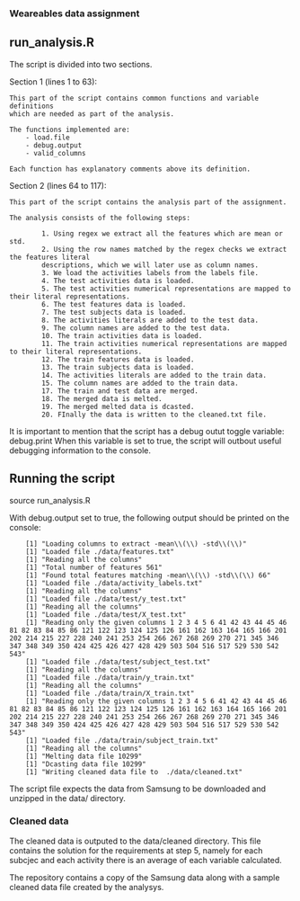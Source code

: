 ### Weareables data assignment

## run_analysis.R

The script is divided into two sections.

Section 1 (lines 1 to 63):
    
    This part of the script contains common functions and variable definitions
    which are needed as part of the analysis.

    The functions implemented are:
        - load.file 
        - debug.output
        - valid_columns

    Each function has explanatory comments above its definition.

Section 2 (lines 64 to 117):
    
    This part of the script contains the analysis part of the assignment.
    
    The analysis consists of the following steps:
```    
        1. Using regex we extract all the features which are mean or std.
        2. Using the row names matched by the regex checks we extract the features literal
        descriptions, which we will later use as column names.
        3. We load the activities labels from the labels file.
        4. The test activities data is loaded.
        5. The test activities numerical representations are mapped to their literal representations.
        6. The test features data is loaded.
        7. The test subjects data is loaded.
        8. The activities literals are added to the test data.
        9. The column names are added to the test data.
        10. The train activities data is loaded.
        11. The train activities numerical representations are mapped to their literal representations.
        12. The train features data is loaded.
        13. The train subjects data is loaded.
        14. The activities literals are added to the train data.
        15. The column names are added to the train data.
        17. The train and test data are merged.
        18. The merged data is melted.
        19. The merged melted data is dcasted.
        20. FInally the data is written to the cleaned.txt file.
```

It is important to mention that the script has a debug outut toggle variable: debug.print
When this variable is set to true, the script will outbout useful debugging information to the console.

## Running the script
source run_analysis.R

With debug.output set to true, the following output should be printed on the console:

```
    [1] "Loading columns to extract -mean\\(\\) -std\\(\\)"
    [1] "Loaded file ./data/features.txt"
    [1] "Reading all the columns"
    [1] "Total number of features 561"
    [1] "Found total features matching -mean\\(\\) -std\\(\\) 66"
    [1] "Loaded file ./data/activity_labels.txt"
    [1] "Reading all the columns"
    [1] "Loaded file ./data/test/y_test.txt"
    [1] "Reading all the columns"
    [1] "Loaded file ./data/test/X_test.txt"
    [1] "Reading only the given columns 1 2 3 4 5 6 41 42 43 44 45 46 81 82 83 84 85 86 121 122 123 124 125 126 161 162 163 164 165 166 201 202 214 215 227 228 240 241 253 254 266 267 268 269 270 271 345 346 347 348 349 350 424 425 426 427 428 429 503 504 516 517 529 530 542 543"
    [1] "Loaded file ./data/test/subject_test.txt"
    [1] "Reading all the columns"
    [1] "Loaded file ./data/train/y_train.txt"
    [1] "Reading all the columns"
    [1] "Loaded file ./data/train/X_train.txt"
    [1] "Reading only the given columns 1 2 3 4 5 6 41 42 43 44 45 46 81 82 83 84 85 86 121 122 123 124 125 126 161 162 163 164 165 166 201 202 214 215 227 228 240 241 253 254 266 267 268 269 270 271 345 346 347 348 349 350 424 425 426 427 428 429 503 504 516 517 529 530 542 543"
    [1] "Loaded file ./data/train/subject_train.txt"
    [1] "Reading all the columns"
    [1] "Melting data file 10299"
    [1] "Dcasting data file 10299"
    [1] "Writing cleaned data file to  ./data/cleaned.txt"
```
The script file expects the data from Samsung to be downloaded and unzipped in the data/ directory.

### Cleaned data

The cleaned data is outputed to the data/cleaned directory. This file contains the solution for the requirements
at step 5, namely for each subcjec and each activity there is an average of each variable calculated.

The repository contains a copy of the Samsung data along with a sample cleaned data file created by the analysys.
